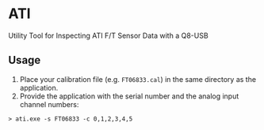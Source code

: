 # ATI
Utility Tool for Inspecting ATI F/T Sensor Data with a Q8-USB

## Usage

1. Place your calibration file (e.g. `FT06833.cal`) in the same directory as the application.
2. Provide the application with the serial number and the analog input channel numbers:

```shell
> ati.exe -s FT06833 -c 0,1,2,3,4,5
```
